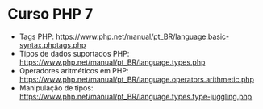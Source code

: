 # Curso PHP 7

- Tags PHP: https://www.php.net/manual/pt_BR/language.basic-syntax.phptags.php
- Tipos  de dados suportados PHP: https://www.php.net/manual/pt_BR/language.types.php
- Operadores aritméticos em PHP: https://www.php.net/manual/pt_BR/language.operators.arithmetic.php
- Manipulação de tipos: https://www.php.net/manual/pt_BR/language.types.type-juggling.php